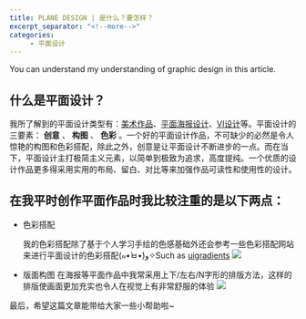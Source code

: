 ```yaml
---
title: PLANE DESIGN | 是什么？要怎样？
excerpt_separator: "<!--more-->"
categories:
     - 平面设计
---
```


You can understand my understanding of graphic design in this article.

<!--more-->

## 什么是平面设计？

我所了解到的平面设计类型有：[美术作品](https://baike.baidu.com/item/%E7%BE%8E%E6%9C%AF%E4%BD%9C%E5%93%81)、[平面海报设计](https://baike.baidu.com/item/%E6%B5%B7%E6%8A%A5%E8%AE%BE%E8%AE%A1/1118)、[VI设计](https://baike.baidu.com/item/Vi/10156)等。平面设计的三要素： **创意** 、 **构图** 、 **色彩** 。一个好的平面设计作品，不可缺少的必然是令人惊艳的构图和色彩搭配，除此之外，创意是让平面设计不断进步的一点。而在当下，平面设计主打极简主义元素，以简单到极致为追求，高度提纯。一个优质的设计作品更多得采用实用的布局、留白、对比等来加强作品可读性和使用性的设计。

## 在我平时创作平面作品时我比较注重的是以下两点：

- 色彩搭配

    我的色彩搭配除了基于个人学习手绘的色感基础外还会参考一些色彩搭配网站来进行平面设计的色彩搭配(๑•̀ㅂ•́)و✧Such as [uigradients](https://uigradients.com/#MegaTron) ![](/Carlalyz/assets/images/plane/7.png)

- 版面构图
    在海报等平面作品中我常采用上下/左右/N字形的排版方法，这样的排版使画面更加充实也令人在视觉上有非常舒服的体验 ![](/Carlalyz/assets/images/plane/8.png)

最后，希望这篇文章能带给大家一些小帮助啦~
